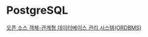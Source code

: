 # PostgreSQL 

[오픈 소스 객체-관계형 데이터베이스 관리 시스템(ORDBMS)](https://github.com/JaceKim-TheAL/D2502_PostgreSQL)

